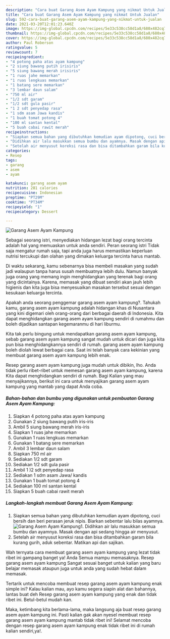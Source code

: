 ```yaml
---
description: "Cara buat Garang Asem Ayam Kampung yang nikmat Untuk Jualan"
title: "Cara buat Garang Asem Ayam Kampung yang nikmat Untuk Jualan"
slug: 592-cara-buat-garang-asem-ayam-kampung-yang-nikmat-untuk-jualan
date: 2021-03-20T12:01:23.640Z
image: https://img-global.cpcdn.com/recipes/5e33c538cc58d1a8/680x482cq70/garang-asem-ayam-kampung-foto-resep-utama.jpg
thumbnail: https://img-global.cpcdn.com/recipes/5e33c538cc58d1a8/680x482cq70/garang-asem-ayam-kampung-foto-resep-utama.jpg
cover: https://img-global.cpcdn.com/recipes/5e33c538cc58d1a8/680x482cq70/garang-asem-ayam-kampung-foto-resep-utama.jpg
author: Paul Roberson
ratingvalue: 5
reviewcount: 7
recipeingredient:
- "4 potong paha atas ayam kampung"
- "2 siung bawang putih irisiris"
- "5 siung bawang merah irisiris"
- "1 ruas jahe memarkan"
- "1 ruas lengkuas memarkan"
- "1 batang sere memarkan"
- "3 lembar daun salam"
- "750 ml air"
- "1/2 sdt garam"
- "1/2 sdt gula pasir"
- "1 2 sdt penyedap rasa"
- "1 sdm asam Jawa kandis"
- "1 buah tomat potong 4"
- "100 ml santan kental"
- "5 buah cabai rawit merah"
recipeinstructions:
- "Siapkan semua bahan yang dibutuhkan kemudian ayam dipotong, cuci bersih dan beri perasan jeruk nipis. Biarkan sebentar lalu bilas ayamnya."
- "Didihkan air lalu masukkan semua bumbu dan ayamnya. Masak dengan api sedang hingga air menyusut."
- "Setelah air menyusut koreksi rasa dan bisa ditambahkan garam bila kurang gurih, aduk sebentar. Matikan api dan sajikan."
categories:
- Resep
tags:
- garang
- asem
- ayam

katakunci: garang asem ayam 
nutrition: 281 calories
recipecuisine: Indonesian
preptime: "PT29M"
cooktime: "PT34M"
recipeyield: "1"
recipecategory: Dessert

---
```



![Garang Asem Ayam Kampung](https://img-global.cpcdn.com/recipes/5e33c538cc58d1a8/680x482cq70/garang-asem-ayam-kampung-foto-resep-utama.jpg)

Sebagai seorang istri, menyediakan hidangan lezat bagi orang tercinta adalah hal yang memuaskan untuk anda sendiri. Peran seorang istri Tidak saja mengatur rumah saja, tapi anda juga harus memastikan keperluan nutrisi tercukupi dan olahan yang dimakan keluarga tercinta harus mantab.

Di waktu  sekarang, kamu sebenarnya bisa membeli masakan yang sudah jadi walaupun tanpa harus susah membuatnya lebih dulu. Namun banyak juga orang yang memang ingin menghidangkan yang terenak bagi orang yang dicintainya. Karena, memasak yang dibuat sendiri akan jauh lebih higienis dan kita juga bisa menyesuaikan masakan tersebut sesuai dengan kesukaan keluarga tercinta. 



Apakah anda seorang penggemar garang asem ayam kampung?. Tahukah kamu, garang asem ayam kampung adalah hidangan khas di Nusantara yang kini digemari oleh orang-orang dari berbagai daerah di Indonesia. Kita dapat menghidangkan garang asem ayam kampung sendiri di rumahmu dan boleh dijadikan santapan kegemaranmu di hari liburmu.

Kita tak perlu bingung untuk mendapatkan garang asem ayam kampung, sebab garang asem ayam kampung sangat mudah untuk dicari dan juga kita pun bisa menghidangkannya sendiri di rumah. garang asem ayam kampung boleh diolah lewat berbagai cara. Saat ini telah banyak cara kekinian yang membuat garang asem ayam kampung lebih enak.

Resep garang asem ayam kampung juga mudah untuk dibikin, lho. Anda tidak perlu ribet-ribet untuk memesan garang asem ayam kampung, karena Kita dapat menghidangkan sendiri di rumah. Bagi Kalian yang mau menyajikannya, berikut ini cara untuk menyajikan garang asem ayam kampung yang mantab yang dapat Anda coba.

<!--inarticleads1-->

##### Bahan-bahan dan bumbu yang digunakan untuk pembuatan Garang Asem Ayam Kampung:

1. Siapkan 4 potong paha atas ayam kampung
1. Gunakan 2 siung bawang putih iris-iris
1. Ambil 5 siung bawang merah iris-iris
1. Siapkan 1 ruas jahe memarkan
1. Gunakan 1 ruas lengkuas memarkan
1. Gunakan 1 batang sere memarkan
1. Ambil 3 lembar daun salam
1. Siapkan 750 ml air
1. Sediakan 1/2 sdt garam
1. Sediakan 1/2 sdt gula pasir
1. Ambil 1 )2 sdt penyedap rasa
1. Sediakan 1 sdm asam Jawa/ kandis
1. Gunakan 1 buah tomat potong 4
1. Sediakan 100 ml santan kental
1. Siapkan 5 buah cabai rawit merah




<!--inarticleads2-->

##### Langkah-langkah membuat Garang Asem Ayam Kampung:

1. Siapkan semua bahan yang dibutuhkan kemudian ayam dipotong, cuci bersih dan beri perasan jeruk nipis. Biarkan sebentar lalu bilas ayamnya.
<img src="https://img-global.cpcdn.com/steps/2480acab130685dc/160x128cq70/garang-asem-ayam-kampung-langkah-memasak-1-foto.jpg" alt="Garang Asem Ayam Kampung">1. Didihkan air lalu masukkan semua bumbu dan ayamnya. Masak dengan api sedang hingga air menyusut.
1. Setelah air menyusut koreksi rasa dan bisa ditambahkan garam bila kurang gurih, aduk sebentar. Matikan api dan sajikan.




Wah ternyata cara membuat garang asem ayam kampung yang lezat tidak ribet ini gampang banget ya! Anda Semua mampu memasaknya. Resep garang asem ayam kampung Sangat sesuai banget untuk kalian yang baru belajar memasak ataupun juga untuk anda yang sudah hebat dalam memasak.

Tertarik untuk mencoba membuat resep garang asem ayam kampung enak simple ini? Kalau kalian mau, ayo kamu segera siapin alat dan bahannya, lantas buat deh Resep garang asem ayam kampung yang enak dan tidak ribet ini. Betul-betul mudah kan. 

Maka, ketimbang kita berlama-lama, maka langsung aja buat resep garang asem ayam kampung ini. Pasti kalian gak akan nyesel membuat resep garang asem ayam kampung mantab tidak ribet ini! Selamat mencoba dengan resep garang asem ayam kampung enak tidak ribet ini di rumah kalian sendiri,ya!.

